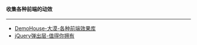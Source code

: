 #### 收集各种前端的动效
---

- [DemoHouse-大漠-各种前端效果库](https://airen.github.io/DemoHouse/)
- [jQuery弹出层-值得你拥有](http://smartbox.huangsw.com/cn/examples.html)
